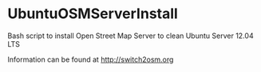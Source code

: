 UbuntuOSMServerInstall
======================

Bash script to install Open Street Map Server to clean Ubuntu Server 12.04 LTS


Information can be found at <a>http://switch2osm.org</a>
